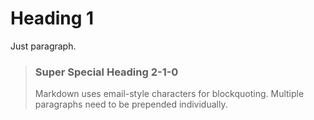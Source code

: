 # Heading 1

Just paragraph.

> ### Super Special Heading 2-1-0
>
> Markdown uses email-style characters for blockquoting.
> Multiple paragraphs need to be prepended individually.
